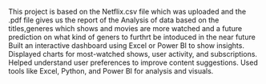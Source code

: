 This project is based on the Netflix.csv file which was uploaded and the .pdf file gives us the report of the Analysis of data based on the titles,generes which shows and movies are more watched and a future prediction on what kind of geners to furthrt be intoduced in the near future
Built an interactive dashboard using Excel or Power BI to show insights.
Displayed charts for most-watched shows, user activity, and
subscriptions.
Helped understand user preferences to improve content suggestions.
Used tools like Excel, Python, and Power BI for analysis and visuals.
